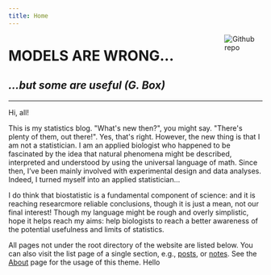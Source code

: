 ```yaml
---
title: Home
---
```


[<img src="https://simpleicons.org/icons/github.svg" style="max-width:15%;min-width:40px;float:right;" alt="Github repo" />](https://github.com/yihui/hugo-xmin)

# MODELS ARE WRONG...

## _...but some are useful (G. Box)_


---


Hi, all!

This is my statistics blog. "What's new then?", you might say. "There's plenty of them, out there!". Yes, that's right. However, the new thing is that I am not a statistician. I am an applied biologist who happened to be fascinated by the idea that natural phenomena might be described, interpreted and understood by using the universal language of math. Since then, I’ve been mainly involved with experimental design and data analyses. Indeed, I turned myself into an applied statistician...

I do think that biostatistic is a fundamental component of science: and it is reaching researcmore reliable conclusions, though it is just a mean, not our final interest! Though my language might be rough and overly simplistic, hope it helps reach my aims: help biologists to reach a better awareness of the potential usefulness and limits of statistics.


All pages not under the root directory of the website are listed below. You can also visit the list page of a single section, e.g., [posts](/post/), or [notes](/note/). See the [About](/about/) page for the usage of this theme.
Hello 
